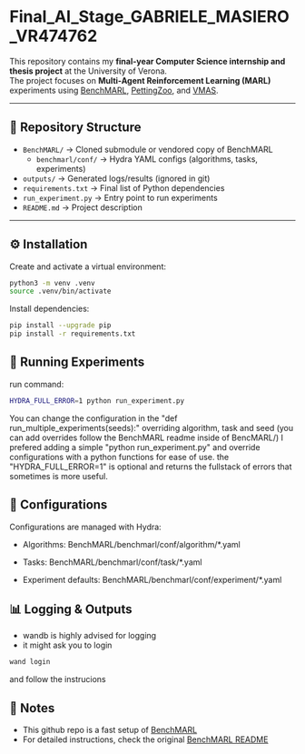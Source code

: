 # Final_AI_Stage_GABRIELE_MASIERO_VR474762

This repository contains my **final-year Computer Science internship and thesis project** at the University of Verona.  
The project focuses on **Multi-Agent Reinforcement Learning (MARL)** experiments using [BenchMARL](https://github.com/facebookresearch/BenchMARL), [PettingZoo](https://www.pettingzoo.ml/), and [VMAS](https://github.com/facebookresearch/vmas).

---

## 📂 Repository Structure
- `BenchMARL/` → Cloned submodule or vendored copy of BenchMARL  
  - `benchmarl/conf/` → Hydra YAML configs (algorithms, tasks, experiments)
- `outputs/` → Generated logs/results (ignored in git)  
- `requirements.txt` → Final list of Python dependencies  
- `run_experiment.py` → Entry point to run experiments  
- `README.md` → Project description

---

## ⚙️ Installation

Create and activate a virtual environment:
```bash
python3 -m venv .venv
source .venv/bin/activate
```
Install dependencies:

```bash
pip install --upgrade pip
pip install -r requirements.txt
```

## 🚀 Running Experiments
run command:
```bash
HYDRA_FULL_ERROR=1 python run_experiment.py 
```
You can change the configuration in the "def run_multiple_experiments(seeds):" overriding algorithm, task and seed (you can add overrides follow the BenchMARL readme inside of BencMARL/)
I prefered adding a simple "python run_experiment.py" and override configurations with a python functions for ease of use.
the "HYDRA_FULL_ERROR=1" is optional and returns the fullstack of errors that sometimes is more useful.

## 🔧 Configurations
Configurations are managed with Hydra:

- Algorithms: BenchMARL/benchmarl/conf/algorithm/*.yaml

- Tasks: BenchMARL/benchmarl/conf/task/*.yaml

- Experiment defaults: BenchMARL/benchmarl/conf/experiment/*.yaml

## 📊 Logging & Outputs
- wandb is highly advised for logging
- it might ask you to login 
```bash
wand login
```
and follow the instrucions

## 📝 Notes
- This github repo is a fast setup of [BenchMARL](https://github.com/facebookresearch/BenchMARL/tree/main)
- For detailed instructions, check the original [BenchMARL README](BenchMARL/README.md)



